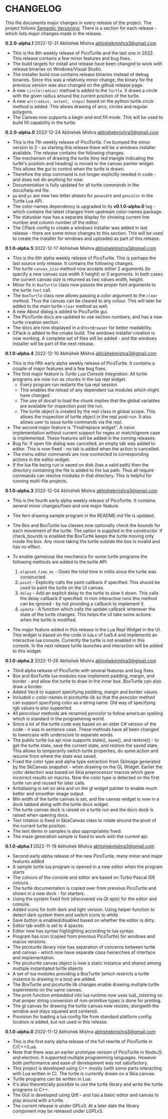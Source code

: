 # CHANGELOG
This file documents major changes in every release of the project. The project follows [Semantic Versioning](https://semver.org/). There is a section for each release - which lists major changes made in the release.

**0.2.0-alpha.1**  2022-12-31 Abhishek Mishra  <abhishekmishra3@gmail.com>
- This is the 8th weekly release of PicoTurtle and the last one in 2022. This release contains a few minor features and bug fixes.
- The build targets for install and release have been changed to work with release binaries on Windows/Visual Studio.
- The installer build now contains release binaries instead of debug binaries. Since this was a relatively minor change, the binary for the previous version was also changed on the github release page.
- A new `circle(radius)` method is added to the `Turtle`. It draws a circle with the given radius around the current position of the turtle.
- A new `arc(radius, extent, steps)` based on the python turtle _circle_ method is added. This allows drawing of arcs, circles and regular polygons.
- The Canvas now supports a begin and end fill mode. This will be used to build fill capability in the turtle.

**0.2.0-alpha.0**  2022-12-24 Abhishek Mishra  <abhishekmishra3@gmail.com>
- This is the 7th weekly release of PicoTurtle. I've bumped the minor version to 2 - as starting this release there will be a windows installer available. The release contains the following changes.
- The mechanism of drawing the turtle (tiny red triangle indicating the turtle's position and heading) is moved to the canvas painter widget. This allows the gui to control when the turtle is drawn.
- Therefore the stop command is not longer explicitly needed in code - and does not do anything for now.
- Documentation is fully updated for all turtle commands in the docs/help.md file.
- `pw` and `pc` are new two letter aliases for `penwidth` and `pencolor` in the Turtle Lua API.
- The color-names dependency is upgraded to its **v0.1.0-alpha.0** tag - which contains the latest changes from upstream color-names package.
- The statusbar now has a separate display for showing current line number and column number of the editor.
- The CPack config to create a windows installer was added in last release - there are some minor changes to this section. This will be used to create the installer for windows and uploaded as part of this release.

**0.1.0-alpha.5**  2022-12-17 Abhishek Mishra  <abhishekmishra3@gmail.com>

- This is the 6th alpha weekly release of PicoTurtle. This is perhaps the last source only release. It contains the following changes.
- The turtle `canvas_size` method now accepts either 2 arguments (to specify a new canvas size width X height) or 0 arguments. In both cases the current canvas size is returned as two values width, height.
- Minor fix in `BoxTurtle` class now passes the proper font arguments to the turtle `font` call.
- The `BoxTurtle` class now allows passing a color argument to the `clear` method. Thus the canvas can be cleared to any colour. This will later be added to the main turtle `clear` method as well.
- A new About dialog is added to PicoTurtle gui.
- The PicoTurtle docs are updated to use section numbers, and has a new turtle creation section.
- The docs are now displayed in a `QTextBrowser` for better readability.
- CPack is added to the cmake build. The windows installer creation is now working. A complete set of files will be added - and the windows installer will be part of the next release.

**0.1.0-alpha.4**  2022-12-10 Abhishek Mishra  <abhishekmishra3@gmail.com>

- This is the fifth early alpha weekly release of PicoTurtle. It contains a couple of major features and a few bug fixes.
- The first major feature is *Turtle Lua Console Integration*. All turtle programs are now run as chunks in the lua repl widget. 
  - Every program run restarts the lua repl session 
  - This enables the reload of any dependent lua modules which might have changed.
  - The use of docall to load the chunk implies that the global variables are available for inspection post the run.
  - The turtle object is created by the repl class in global scope. This allows the inspection of turtle object in the repl post-run. It also allows user to issue turtle commands via the repl.
- The second major feature is "Find/replace widget". A naive implementation without current support for regex or match/ignore case is implemented. These features will be added in the coming releases.
- Bug fix: if open file dialog was cancelled, an empty tab was added to editor. This is now fixed - no tab is added when the action is cancelled.
- The menu editor commands are now connected to corresponding actions in the editor widget.
- If the lua file being run is saved on disk (has a valid path) then the directory containing the file is added to the lua path. Thus all require commands can resolve modules in that directory. This is helpful for running multi-file projects.

**0.1.0-alpha.3**  2022-12-04 Abhishek Mishra  <abhishekmishra3@gmail.com>

- This is the fourth early alpha weekly release of PicoTurtle. It contains several minor changes/fixes and one major feature.
- The fern drawing sample program in the README.md file is updated.
- The Box and BoxTurtle lua classes now optionally check the bounds for each movement of the turtle. The option is supplied in the constructor. If check_bounds is enabled the BoxTurtle keeps the turtle moving only inside the box. Any move taking the turtle outside the box is invalid and has no effect.
- To enable gameloop like mechanics for some turtle programs the following methods are added to the turtle API:

  1. `elapsed_time_ms` - Gives the total time in millis since the turtle was constructed.
  2. `paint` - Explicitly calls the paint callback if specified. This should be used to paint the turtle on the UI canvas.
  3. `delay` - Add an explicit delay to the turtle to slow it down. This calls the delay callback if specified. In non-interactive runs this method can be ignored - by not providing a callback to implement it.
  4. `update` - A function which calls the update callback whenever the state of the turtle changes. This helps the UI take some actions when the turtle is modified.
- The major feature added in this release is the Lua Repl Widget in the UI. This widget is based on the code in lua.c of lua5.4 and implements an interactive lua console. Currently the turtle is not enabled in this console. In the next release turtle launches and interaction will be added to this widget.

**0.1.0-alpha.2**  2022-11-26 Abhishek Mishra  <abhishekmishra3@gmail.com>

- Third alpha release of PicoTurtle with several features and bug fixes.
- Box and BoxTurtle lua modules now implement padding, margin, and border - and allow the turtle to draw in the inner box. BoxTurtle can also draw a border.
- Added Vec4 to support specifying padding, margin and border values.
- Included c-color-names in picoturtle-lib so that the pencolor method can support specifying color as a string name. Old way of specifying rgb values is also supported.
- All _pencolour_ methods are renamed *pencolor* to follow american spelling which is standard in the programming world.
- Since a lot of the turtle code was based on an older C# version of the code - it was in sentence case. These methods have all been changed to lowercase with underscore to separate words.
- The public turtle lua api now supports state(), save(), and restore() - to get the turtle state, save the current state, and restore the saved state. This allows to temporarily switch turtle properties, do some action and resume from where the state was saved.
- Fixed the color type and alpha type extraction from SkImage generated by the SkCanvas snapshot - when drawing on the GL Widget. Earlier the color detection was based on Skia preprocessor macros which gave incorrect results on macros. Now the color type is detected on the first turtle run and reused for later calls.
- Antialiasing is set on skia and on the gl widget painter to enable much better and smoother image output.
- Min width of the turtle canvas is set, and the canvas widget is now in a dock tabbed along with the turtle docs widget.
- The turtle canvas dock is raised on a turtle run and the docs dock is raised when opening docs.
- Text rotation is fixed in SkiaCanvas class to rotate around the pivot of the current turtle position.
- The text demo in samples is also appropriately fixed.
- The maze generation sample is fixed to work with the current api.

**0.1.0-alpha.1**  2022-11-19 Abhishek Mishra  <abhishekmishra3@gmail.com>

- Second early alpha release of the new PicoTurtle, many minor and major features added
- A sample turtle lua program is opened in a new editor when the program starts
- The colours of the console and editor are based on Turbo Pascal IDE colours.
- The turtle documentation is copied over from previous PicoTurtle and shown in a new dock - for starters.
- Using the system fixed font (discovered via Qt apis) for the editor and console.
- Added icons for both dark and light version. Using helper function to detect dark system them and switch icons to white.
- Save button is enabled/disabled based on whether the editor is dirty.
- Editor tab width is set to 4 spaces.
- Editor now has syntax highlighting according to lua syntax.
- Program has icon (copied from previous PicoTurtle) for windows and macos versions.
- The picoturtle library now has separation of concerns between turtle and canvas - which now have separate class heirarchies of interface and implementation.
- The picoturtle canvas object is now a static instance and shared among multiple instantiated turtle objects
- A set of lua modules providing a BoxTurtle (which restricts a turtle instance to drawing in a box) are added.
- The BoxTurtle and picoturtle lib changes enable drawing multiple turtle experiments on the same canvas.
- The print function embedded into lua runtime now uses luaL_tolstring so that proper string conversion of non-primitive types is done for printing.
- The gl canvas for drawing the turtle canvas now resizes, alongwith the window and stays squared and centered.
- Provision for loading a lua config file from standard platform config location is added, but not used in this release.

**0.1.0-alpha.0**  2022-11-12 Abhishek Mishra  <abhishekmishra3@gmail.com>

- This is the first early alpha release of the full rewrite of PicoTurtle in C/C++/Lua.
- Note that there was an earlier prototype version of PicoTurtle in NodeJS and electron. It supported multiple programming languages. However both performance and ease of development was not satisfactory.
- This project is developed using C++ mostly (with some parts interacting with Lua written in C). The turtle is currently drawn on a Skia canvas.
- Turtle programs can be written in Lua.
- It's also theoretically possible to use the turtle library and write the turtle programs in C++.
- The GUI is developed using Qt6 - and has a basic editor and canvas to play around with a turtle.
- The current release is under GPLv3. At a later date the library component may be released under LGPLv3.